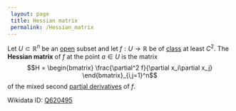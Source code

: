 ```yaml
---
 layout: page
 title: Hessian matrix
 permalink: /Hessian_matrix
---
```

Let $U\subset\mathbb R^n$ be an [open](https://defsmath.github.io/DefsMath/open) subset and let $f:U\to\mathbb R$ be of [class](https://defsmath.github.io/DefsMath/class) at least $C^2$. The **Hessian matrix** of $f$ at the point $a \in U$ is the matrix 
$$H = \begin{bmatrix} \frac{\partial^2 f}{\partial x_i\partial x_j} \end{bmatrix}_{i,j=1}^n$$ of the mixed second [partial derivatives](https://defsmath.github.io/DefsMath/partial_derivative) of $f$.

Wikidata ID: [Q620495](https://www.wikidata.org/wiki/Q620495)